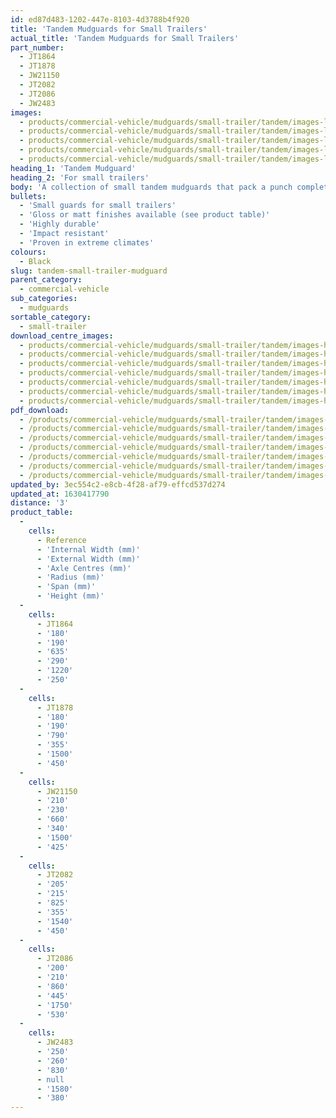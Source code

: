 ```yaml
---
id: ed87d483-1202-447e-8103-4d3788b4f920
title: 'Tandem Mudguards for Small Trailers'
actual_title: 'Tandem Mudguards for Small Trailers'
part_number:
  - JT1864
  - JT1878
  - JW21150
  - JT2082
  - JT2086
  - JW2483
images:
  - products/commercial-vehicle/mudguards/small-trailer/tandem/images-lr/Product_Image_776x776_(518x518_focus_area)-J-Wing-JT1864_02.jpg
  - products/commercial-vehicle/mudguards/small-trailer/tandem/images-lr/Product_Image_776x776_(518x518_focus_area)-J-Wing-JT1864_01.jpg
  - products/commercial-vehicle/mudguards/small-trailer/tandem/images-lr/Product_Image_776x776_(518x518_focus_area)-XGard-JW21150_01.jpg
  - products/commercial-vehicle/mudguards/small-trailer/tandem/images-lr/Product_Image_776x776_(518x518_focus_area)-XGard-JW21150_03.jpg
  - products/commercial-vehicle/mudguards/small-trailer/tandem/images-lr/Product_Image_776x776_(518x518_focus_area)-XGard-JW21150_02.jpg
heading_1: 'Tandem Mudguard'
heading_2: 'For small trailers'
body: 'A collection of small tandem mudguards that pack a punch complete with either a gloss or matt finishes. Ideal for small trailers.'
bullets:
  - 'Small guards for small trailers'
  - 'Gloss or matt finishes available (see product table)'
  - 'Highly durable'
  - 'Impact resistant'
  - 'Proven in extreme climates'
colours:
  - Black
slug: tandem-small-trailer-mudguard
parent_category:
  - commercial-vehicle
sub_categories:
  - mudguards
sortable_category:
  - small-trailer
download_centre_images:
  - products/commercial-vehicle/mudguards/small-trailer/tandem/images-hr/JT1864_01.jpg
  - products/commercial-vehicle/mudguards/small-trailer/tandem/images-hr/JT1864_02.jpg
  - products/commercial-vehicle/mudguards/small-trailer/tandem/images-hr/JW21150_01.jpg
  - products/commercial-vehicle/mudguards/small-trailer/tandem/images-hr/JW21150_02.jpg
  - products/commercial-vehicle/mudguards/small-trailer/tandem/images-hr/JW21150_03.jpg
  - products/commercial-vehicle/mudguards/small-trailer/tandem/images-hr/JW21150_04.jpg
  - products/commercial-vehicle/mudguards/small-trailer/tandem/images-hr/JT2028_01.jpg
pdf_download:
  - /products/commercial-vehicle/mudguards/small-trailer/tandem/images-hr/JT1864_01.jpg
  - /products/commercial-vehicle/mudguards/small-trailer/tandem/images-hr/JT1864_02.jpg
  - /products/commercial-vehicle/mudguards/small-trailer/tandem/images-hr/JW21150_01.jpg
  - /products/commercial-vehicle/mudguards/small-trailer/tandem/images-hr/JW21150_02.jpg
  - /products/commercial-vehicle/mudguards/small-trailer/tandem/images-hr/JW21150_03.jpg
  - /products/commercial-vehicle/mudguards/small-trailer/tandem/images-hr/JW21150_04.jpg
  - /products/commercial-vehicle/mudguards/small-trailer/tandem/images-hr/JT2028_01.jpg
updated_by: 3ec554c2-e8cb-4f28-af79-effcd537d274
updated_at: 1630417790
distance: '3'
product_table:
  -
    cells:
      - Reference
      - 'Internal Width (mm)'
      - 'External Width (mm)'
      - 'Axle Centres (mm)'
      - 'Radius (mm)'
      - 'Span (mm)'
      - 'Height (mm)'
  -
    cells:
      - JT1864
      - '180'
      - '190'
      - '635'
      - '290'
      - '1220'
      - '250'
  -
    cells:
      - JT1878
      - '180'
      - '190'
      - '790'
      - '355'
      - '1500'
      - '450'
  -
    cells:
      - JW21150
      - '210'
      - '230'
      - '660'
      - '340'
      - '1500'
      - '425'
  -
    cells:
      - JT2082
      - '205'
      - '215'
      - '825'
      - '355'
      - '1540'
      - '450'
  -
    cells:
      - JT2086
      - '200'
      - '210'
      - '860'
      - '445'
      - '1750'
      - '530'
  -
    cells:
      - JW2483
      - '250'
      - '260'
      - '830'
      - null
      - '1580'
      - '380'
---
```

